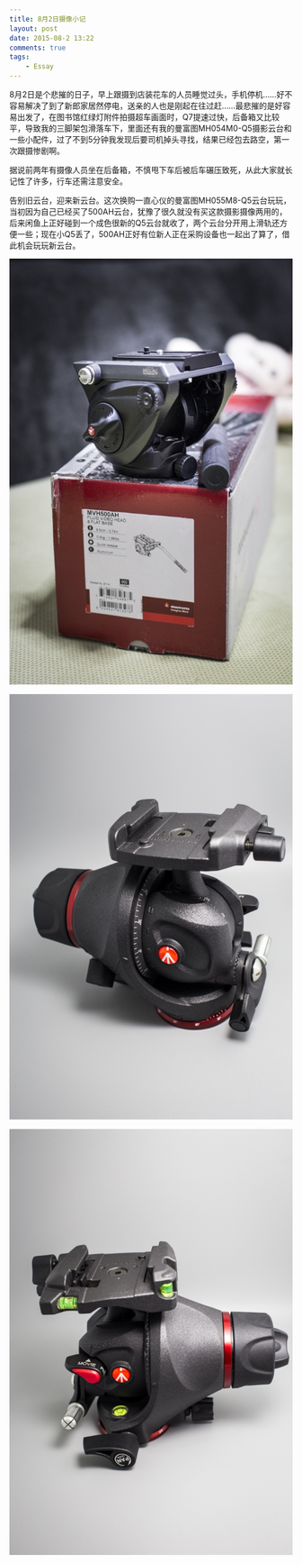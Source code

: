 ```yaml
--- 
title: 8月2日摄像小记
layout: post
date: 2015-08-2 13:22
comments: true
tags: 
    - Essay
---
```

8月2日是个悲摧的日子，早上跟摄到店装花车的人员睡觉过头，手机停机……好不容易解决了到了新郎家居然停电，送亲的人也是刚起在往过赶……最悲摧的是好容易出发了，在图书馆红绿灯附件拍摄超车画面时，Q7提速过快，后备箱又比较平，导致我的三脚架包滑落车下，里面还有我的曼富图MH054M0-Q5摄影云台和一些小配件，过了不到5分钟我发现后要司机掉头寻找，结果已经包去路空，第一次跟摄惨剧啊。

据说前两年有摄像人员坐在后备箱，不慎甩下车后被后车碾压致死，从此大家就长记性了许多，行车还需注意安全。

告别旧云台，迎来新云台。这次换购一直心仪的曼富图MH055M8-Q5云台玩玩，当初因为自己已经买了500AH云台，犹豫了很久就没有买这款摄影摄像两用的，后来闲鱼上正好碰到一个成色很新的Q5云台就收了，两个云台分开用上滑轨还方便一些；现在小Q5丢了，500AH正好有位新人正在采购设备也一起出了算了，借此机会玩玩新云台。

![](/img/2015/8-2/1.jpg)  

![](/img/2015/8-2/2.jpg)  

![](/img/2015/8-2/3.jpg)  
